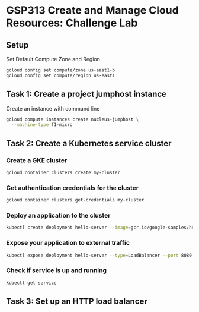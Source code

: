 # GSP313 Create and Manage Cloud Resources: Challenge Lab

## Setup
Set Default Compute Zone and Region
```bash
gcloud config set compute/zone us-east1-b
gcloud config set compute/region us-east1
```

## Task 1: Create a project jumphost instance

Create an instance with command line
```bash
gcloud compute instances create nucleus-jumphost \
  --machine-type f1-micro
```

## Task 2: Create a Kubernetes service cluster

### Create a GKE cluster
```bash
gcloud container clusters create my-cluster
```

### Get authentication credentials for the cluster
```bash
gcloud container clusters get-credentials my-cluster
```

### Deploy an application to the cluster
```bash
kubectl create deployment hello-server --image=gcr.io/google-samples/hello-app:2.0
```

### Expose your application to external traffic
```bash
kubectl expose deployment hello-server --type=LoadBalancer --port 8080
```

### Check if service is up and running
```bash
kubectl get service
```

## Task 3: Set up an HTTP load balancer
